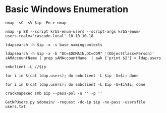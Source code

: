 # Basic Windows Enumeration



```text
nmap -sC -sV $ip -Pn > nmap
```

```text
nmap -p 88 --script krb5-enum-users --script-args krb5-enum-users.realm='cascade.local' 10.10.10.18
```

```text
ldapsearch -h $ip -x -s base namingcontexts
```

```text
ldapsearch -h $ip -x -b "DC=$DOMAIN,DC=COM" '(ObjectClass=Person)' sAMAccountName | grep sAMAccountName  | awk {'print $2'} > ldap.users
```

```text
smbclient -L //$ip
```

```text
for i in $(cat ldap.users); do smbclient -L $ip -U=$i; done
```

```text
for i in $(cat ldap.users); do smbclient -L $ip -U=$i%$i; done
```

```text
crackmapexec smb $ip --pass-pol -u '' -p ''
```

```text
GetNPUsers.py $domain/ -request -dc-ip $ip -no-pass -usersfile users.txt
```

